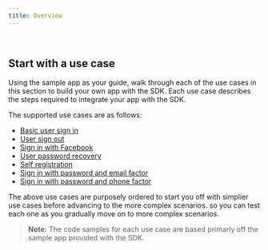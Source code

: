 ```yaml
---
title: Overview
---
```


<ApiLifecycle access="ie" /><br>

## Start with a use case

Using the sample app as your guide, walk through each of the use cases in
this section to build your own app with the SDK. Each use case describes
the steps required to integrate your app with the SDK.

The supported use cases are as follows:

* [Basic user sign in](/docs/guides/oie-embedded-sdk-use-cases/aspnet/oie-embedded-sdk-use-case-basic-sign-in/)
* [User sign out](/docs/guides/oie-embedded-sdk-use-cases/aspnet/oie-embedded-sdk-use-case-basic-sign-out/)
* [Sign in with Facebook](/docs/guides/oie-embedded-sdk-use-cases/aspnet/oie-embedded-sdk-use-case-sign-in-soc-idp/)
* [User password recovery](/docs/guides/oie-embedded-sdk-use-cases/aspnet/oie-embedded-sdk-use-case-pwd-recovery-mfa/)
* [Self registration](/docs/guides/oie-embedded-sdk-use-cases/aspnet/oie-embedded-sdk-use-case-self-reg/)
* [Sign in with password and email factor](/docs/guides/oie-embedded-sdk-use-cases/aspnet/oie-embedded-sdk-use-case-sign-in-pwd-email/)
* [Sign in with password and phone factor](/docs/guides/oie-embedded-sdk-use-cases/aspnet/oie-embedded-sdk-use-case-sign-in-pwd-phone/)

The above use cases are purposely ordered to start you off with
simplier use cases before advancing to the more complex scenarios. so you can test each one as you gradually
move on to more complex scenarios.

> **Note:** The code samples for each use case are based primarly off the
sample app provided with the SDK.
